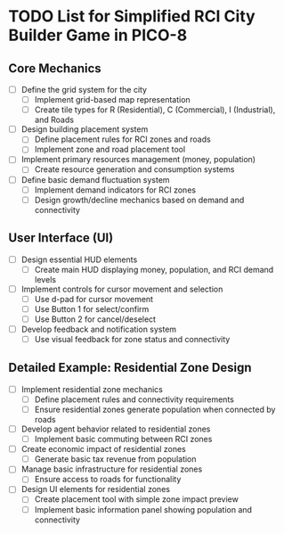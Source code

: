 # TODO List for Simplified RCI City Builder Game in PICO-8

## Core Mechanics
- [ ] Define the grid system for the city
    - [ ] Implement grid-based map representation
    - [ ] Create tile types for R (Residential), C (Commercial), I (Industrial), and Roads
- [ ] Design building placement system
    - [ ] Define placement rules for RCI zones and roads
    - [ ] Implement zone and road placement tool
- [ ] Implement primary resources management (money, population)
    - [ ] Create resource generation and consumption systems
- [ ] Define basic demand fluctuation system
    - [ ] Implement demand indicators for RCI zones
    - [ ] Design growth/decline mechanics based on demand and connectivity

## User Interface (UI)
- [ ] Design essential HUD elements
    - [ ] Create main HUD displaying money, population, and RCI demand levels
- [ ] Implement controls for cursor movement and selection
    - [ ] Use d-pad for cursor movement
    - [ ] Use Button 1 for select/confirm
    - [ ] Use Button 2 for cancel/deselect
- [ ] Develop feedback and notification system
    - [ ] Use visual feedback for zone status and connectivity

## Detailed Example: Residential Zone Design
- [ ] Implement residential zone mechanics
    - [ ] Define placement rules and connectivity requirements
    - [ ] Ensure residential zones generate population when connected by roads
- [ ] Develop agent behavior related to residential zones
    - [ ] Implement basic commuting between RCI zones
- [ ] Create economic impact of residential zones
    - [ ] Generate basic tax revenue from population
- [ ] Manage basic infrastructure for residential zones
    - [ ] Ensure access to roads for functionality
- [ ] Design UI elements for residential zones
    - [ ] Create placement tool with simple zone impact preview
    - [ ] Implement basic information panel showing population and connectivity
